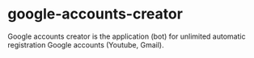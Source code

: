 # google-accounts-creator
Google accounts creator is the application (bot) for unlimited automatic registration Google accounts (Youtube, Gmail).
